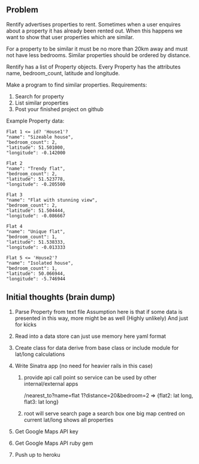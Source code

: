 ## Problem

Rentify advertises properties to rent. Sometimes when a user enquires about a
property it has already been rented out. When this happens we want to show that
user properties which are similar.

For a property to be similar it must be no more than 20km away and must not have
less bedrooms. Similar properties should be ordered by distance.

Rentify has a list of Property objects. Every Property has the attributes name,
bedroom_count, latitude and longitude.

Make a program to find similar properties. Requirements:

1. Search for property
2. List similar properties
3. Post your finished project on github

Example Property data:

    Flat 1 <= id? 'House1'?
    "name": "Sizeable house",
    "bedroom_count": 2,
    "latitude": 51.501000,
    "longitude": -0.142000

    Flat 2
    "name": "Trendy flat",
    "bedroom_count": 2,
    "latitude": 51.523778,
    "longitude": -0.205500

    Flat 3
    "name": "Flat with stunning view",
    "bedroom_count": 2,
    "latitude": 51.504444,
    "longitude": -0.086667

    Flat 4
    "name": "Unique flat",
    "bedroom_count": 1,
    "latitude": 51.538333,
    "longitude": -0.013333

    Flat 5 <= 'House2'?
    "name": "Isolated house",
    "bedroom_count": 1,
    "latitude": 50.066944,
    "longitude": -5.746944


## Initial thoughts (brain dump)

1. Parse Property from text file
    Assumption here is that if some data is presented in this way, more might be as well (Highly unlikely)
    And just for kicks

1. Read into a data store
    can just use memory here
    yaml format

1. Create class for data
    derive from base class or include module for lat/long calculations

1. Write Sinatra app (no need for heavier rails in this case)
    1. provide api call point so service can be used by other internal/external apps

         /nearest_to?name=flat 1?distance=20&bedroom=2
         => {flat2: lat long, flat3: lat long}

    1. root will serve search page
        a search box
        one big map
            centred on current lat/long
            shows all properties



1. Get Google Maps API key
1. Get Google Maps API ruby gem


1. Push up to heroku

